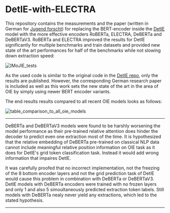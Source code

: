 # DetIE-with-ELECTRA

This repository contains the measurements and the paper (written in German for [Jugend forscht](https://www.jugend-forscht.de/)) for replacing the BERT-encoder inside the [DetIE](https://arxiv.org/abs/2206.12514) model with the more effective encoders RoBERTa, ELECTRA, DeBERTa and DeBERTaV3. RoBERTa and ELECTRA improved the results for DetIE significantly for multiple benchmarks and train datasets and provided new state of the art performances for half of the benchmarks while not slowing down extraction speed:

![IMoJIE_tests](https://user-images.githubusercontent.com/60894149/211881793-ed820c0a-b338-4017-8299-d7d43e313edd.png)

As the used code is similar to the original code in the [DetIE repo](https://github.com/sberbank-ai/DetIE), only the results are published.
However, the corresponding German research paper is included as well as this work sets the new state of the art in the area of OIE by simply using newer BERT encoder variants. 

The end results results compared to all recent OIE models looks as follows:

![table_comparison_to_all_oie_models](https://user-images.githubusercontent.com/60894149/211881404-ca23e882-9258-47f6-9641-b2b5875ee793.png)

---

DeBERTa and DeBERTaV3 models were found to be harshly worsening the model performance as their pre-trained relative attention does hinder the decoder to predict  even one extraction most of the time. It is hypothesized that the relative embedding of DeBERTa pre-trained on classical NLP data cannot include meaningful relative position information on OIE task as it does for DetIE's grid token classification task. Instead it would add wrong information that impaires DetIE.

It was carefully proofed that no incorrect implementation, not the freezing of the 8 bottom encoder layers and not the grid prediction task of DetIE would cause this problem in combination with DeBERTa or DeBERTaV3. DetIE models with DeBERTa encoders were trained with no frozen layers and only 1 and also 5 simoultaneously predicted extraction token labels. Still models with DeBERTa nealy never yield any extractions, which led to the stated hypothesis.

---


